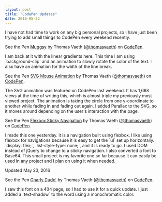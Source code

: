 ```yaml
---
layout: post
title: "CodePen Updates"
date: 2016-05-22
---
```

I have not had time to work on any big personal projects, so I have just been trying to add small things to CodePen every weekend recently.
<p data-height="265" data-theme-id="0" data-slug-hash="NNJjYP" data-default-tab="css,result" data-user="thomasvaeth" data-embed-version="2" class="codepen">See the Pen <a href="http://codepen.io/thomasvaeth/pen/NNJjYP/">Muggsy</a> by Thomas Vaeth (<a href="http://codepen.io/thomasvaeth">@thomasvaeth</a>) on <a href="http://codepen.io">CodePen</a>.</p>
<script async src="//assets.codepen.io/assets/embed/ei.js"></script>
I am back at it with the linear gradients here. This time I am using `background-clip` and an animation to slowly rotate the color of the text. I also have an animation for the width of the line break.
<p data-height="265" data-theme-id="0" data-slug-hash="PNgEQJ" data-default-tab="html,result" data-user="thomasvaeth" data-embed-version="2" class="codepen">See the Pen <a href="http://codepen.io/thomasvaeth/pen/PNgEQJ/">SVG Mouse Animation</a> by Thomas Vaeth (<a href="http://codepen.io/thomasvaeth">@thomasvaeth</a>) on <a href="http://codepen.io">CodePen</a>.</p>
<script async src="//assets.codepen.io/assets/embed/ei.js"></script>
The SVG animation was featured on CodePen last weekend. It has 1,688 views at the time of writing this, which is almost triple my previously most viewed project. The animation is taking the circle from one y-coordinate to another while fading in and fading out again. I added Parallax to the SVG, so it moves around depending on the user's interaction with the page.
<p data-height="265" data-theme-id="0" data-slug-hash="PNMPwB" data-default-tab="css,result" data-user="thomasvaeth" data-embed-version="2" class="codepen">See the Pen <a href="http://codepen.io/thomasvaeth/pen/PNMPwB/">Flexbox Sticky Navigation</a> by Thomas Vaeth (<a href="http://codepen.io/thomasvaeth">@thomasvaeth</a>) on <a href="http://codepen.io">CodePen</a>.</p>
<script async src="//assets.codepen.io/assets/embed/ei.js"></script>
I made this one yesterday. It is a navigation built using flexbox. I like using flexbox for navigations because it is easy to get the `ul` set up horizontally. `display: flex;`, `list-style-type: none;`, and it is ready to go. I used DOM instead of jQuery to change to a sticky navigation. I also converted a font to Base64. This small project is my favorite one so far because it can easily be used in any project and I plan on using it when needed.

Updated May 23, 2016<br>
<p data-height="265" data-theme-id="0" data-slug-hash="mPNzMR" data-default-tab="css,result" data-user="thomasvaeth" data-embed-version="2" class="codepen">See the Pen <a href="http://codepen.io/thomasvaeth/pen/mPNzMR/">Gnarly Dude!</a> by Thomas Vaeth (<a href="http://codepen.io/thomasvaeth">@thomasvaeth</a>) on <a href="http://codepen.io">CodePen</a>.</p>
<script async src="//assets.codepen.io/assets/embed/ei.js"></script>
I saw this font on a 404 page, so I had to use it for a quick update. I just added a `text-shadow` to the word using a monochromatic color.
